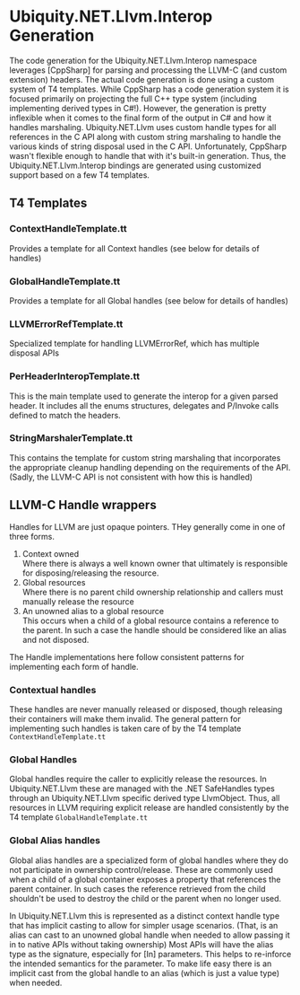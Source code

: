 ﻿# Ubiquity.NET.Llvm.Interop Generation 
The code generation for the Ubiquity.NET.Llvm.Interop namespace leverages [CppSharp] for parsing and processing
the LLVM-C (and custom extension) headers. The actual code generation is done using a custom system of
T4 templates. While CppSharp has a code generation system it is focused primarily on projecting the full
C++ type system (including implementing derived types in C#!). However, the generation is pretty inflexible
when it comes to the final form of the output in C# and how it handles marshaling. Ubiquity.NET.Llvm uses custom
handle types for all references in the C API along with custom string marshaling to handle the various kinds
of string disposal used in the C API. Unfortunately, CppSharp wasn't flexible enough to handle that with it's
built-in generation. Thus, the Ubiquity.NET.Llvm.Interop bindings are generated using customized support based on a
few T4 templates.

## T4 Templates
### ContextHandleTemplate.tt
Provides a template for all Context handles (see below for details of handles)

### GlobalHandleTemplate.tt
Provides a template for all Global handles (see below for details of handles)

### LLVMErrorRefTemplate.tt
Specialized template for handling LLVMErrorRef, which has multiple disposal APIs

### PerHeaderInteropTemplate.tt
This is the main template used to generate the interop for a given parsed header. It includes all the enums
structures, delegates and P/Invoke calls defined to match the headers.

### StringMarshalerTemplate.tt
This contains the template for custom string marshaling that incorporates the appropriate cleanup
handling depending on the requirements of the API. (Sadly, the LLVM-C API is not consistent with how
this is handled)

## LLVM-C Handle wrappers

Handles for LLVM are just opaque pointers. THey generally come in one of three forms.

  1. Context owned  
     Where there is always a well known owner that ultimately is responsible for
     disposing/releasing the resource.
  2. Global resources  
     Where there is no parent child ownership relationship and callers must manually release the resource
  3. An unowned alias to a global resource  
     This occurs when a child of a global resource contains a reference to the parent. In such
     a case the handle should be considered like an alias and not disposed.

The Handle implementations here follow consistent patterns for implementing each form of handle.

### Contextual handles

These handles are never manually released or disposed, though releasing their containers will make them
invalid. The general pattern for implementing such handles is taken care of by the T4 template
`ContextHandleTemplate.tt`

### Global Handles
Global handles require the caller to explicitly release the resources.
In Ubiquity.NET.Llvm these are managed with the .NET SafeHandles types through
an Ubiquity.NET.Llvm specific derived type LlvmObject. Thus, all resources in
LLVM requiring explicit release are handled consistently by the T4 template `GlobalHandleTemplate.tt`

### Global Alias handles
Global alias handles are a specialized form of global handles where they do not
participate in ownership control/release. These are commonly used when a child
of a global container exposes a property that references the parent container.
In such cases the reference retrieved from the child shouldn't be used to destroy
the child or the parent when no longer used.

In Ubiquity.NET.Llvm this is represented as a distinct context handle type that has
implicit casting to allow for simpler usage scenarios. (That, is an alias can cast to
an unowned global handle when needed to allow passing it in to native APIs without
taking ownership) Most APIs will have the alias type as the signature, especially for
[In] parameters. This helps to re-inforce the intended semantics for the parameter. To
make life easy there is an implicit cast from the global handle to an alias (which is
just a value type) when needed.
